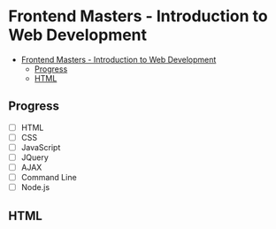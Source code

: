 # Frontend Masters - Introduction to Web Development

<!-- TOC -->

- [Frontend Masters - Introduction to Web Development](#frontend-masters---introduction-to-web-development)
  - [Progress](#progress)
  - [HTML](#html)

<!-- /TOC -->

## Progress

- [ ] HTML
- [ ] CSS
- [ ] JavaScript
- [ ] JQuery
- [ ] AJAX
- [ ] Command Line
- [ ] Node.js

## HTML